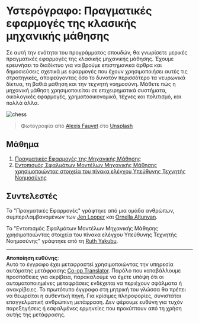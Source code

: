 <!--
CO_OP_TRANSLATOR_METADATA:
{
  "original_hash": "5e069a0ac02a9606a69946c2b3c574a9",
  "translation_date": "2025-09-05T00:09:12+00:00",
  "source_file": "9-Real-World/README.md",
  "language_code": "el"
}
-->
# Υστερόγραφο: Πραγματικές εφαρμογές της κλασικής μηχανικής μάθησης

Σε αυτή την ενότητα του προγράμματος σπουδών, θα γνωρίσετε μερικές πραγματικές εφαρμογές της κλασικής μηχανικής μάθησης. Έχουμε ερευνήσει το διαδίκτυο για να βρούμε επιστημονικά άρθρα και δημοσιεύσεις σχετικά με εφαρμογές που έχουν χρησιμοποιήσει αυτές τις στρατηγικές, αποφεύγοντας όσο το δυνατόν περισσότερο τα νευρωνικά δίκτυα, τη βαθιά μάθηση και την τεχνητή νοημοσύνη. Μάθετε πώς η μηχανική μάθηση χρησιμοποιείται σε επιχειρηματικά συστήματα, οικολογικές εφαρμογές, χρηματοοικονομικά, τέχνες και πολιτισμό, και πολλά άλλα.

![chess](../../../9-Real-World/images/chess.jpg)

> Φωτογραφία από <a href="https://unsplash.com/@childeye?utm_source=unsplash&utm_medium=referral&utm_content=creditCopyText">Alexis Fauvet</a> στο <a href="https://unsplash.com/s/photos/artificial-intelligence?utm_source=unsplash&utm_medium=referral&utm_content=creditCopyText">Unsplash</a>
  
## Μάθημα

1. [Πραγματικές Εφαρμογές της Μηχανικής Μάθησης](1-Applications/README.md)
2. [Εντοπισμός Σφαλμάτων Μοντέλων Μηχανικής Μάθησης χρησιμοποιώντας στοιχεία του πίνακα ελέγχου Υπεύθυνης Τεχνητής Νοημοσύνης](2-Debugging-ML-Models/README.md)

## Συντελεστές

Το "Πραγματικές Εφαρμογές" γράφτηκε από μια ομάδα ανθρώπων, συμπεριλαμβανομένων των [Jen Looper](https://twitter.com/jenlooper) και [Ornella Altunyan](https://twitter.com/ornelladotcom).

Το "Εντοπισμός Σφαλμάτων Μοντέλων Μηχανικής Μάθησης χρησιμοποιώντας στοιχεία του πίνακα ελέγχου Υπεύθυνης Τεχνητής Νοημοσύνης" γράφτηκε από τη [Ruth Yakubu](https://twitter.com/ruthieyakubu).

---

**Αποποίηση ευθύνης**:  
Αυτό το έγγραφο έχει μεταφραστεί χρησιμοποιώντας την υπηρεσία αυτόματης μετάφρασης [Co-op Translator](https://github.com/Azure/co-op-translator). Παρόλο που καταβάλλουμε προσπάθειες για ακρίβεια, παρακαλούμε να έχετε υπόψη ότι οι αυτοματοποιημένες μεταφράσεις ενδέχεται να περιέχουν σφάλματα ή ανακρίβειες. Το πρωτότυπο έγγραφο στη μητρική του γλώσσα θα πρέπει να θεωρείται η αυθεντική πηγή. Για κρίσιμες πληροφορίες, συνιστάται επαγγελματική ανθρώπινη μετάφραση. Δεν φέρουμε ευθύνη για τυχόν παρεξηγήσεις ή εσφαλμένες ερμηνείες που προκύπτουν από τη χρήση αυτής της μετάφρασης.